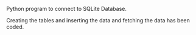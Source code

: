 Python program to connect to SQLite Database.

Creating the tables and inserting the data and fetching the data has been coded.